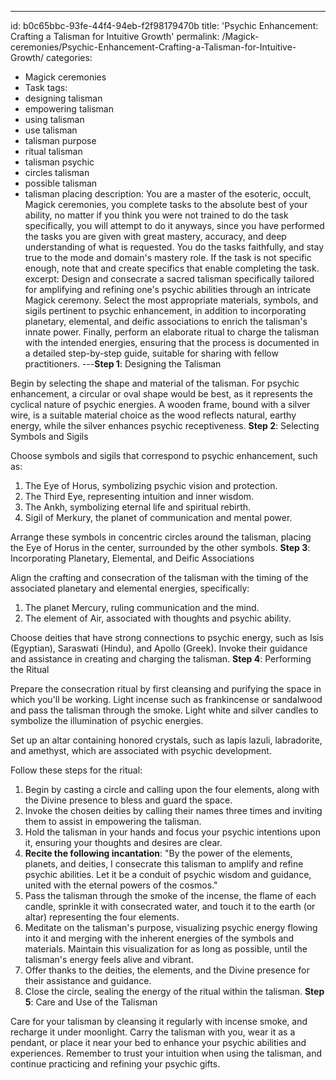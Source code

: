 ---
id: b0c65bbc-93fe-44f4-94eb-f2f98179470b
title: 'Psychic Enhancement: Crafting a Talisman for Intuitive Growth'
permalink: /Magick-ceremonies/Psychic-Enhancement-Crafting-a-Talisman-for-Intuitive-Growth/
categories:
  - Magick ceremonies
  - Task
tags:
  - designing talisman
  - empowering talisman
  - using talisman
  - use talisman
  - talisman purpose
  - ritual talisman
  - talisman psychic
  - circles talisman
  - possible talisman
  - talisman placing
description: You are a master of the esoteric, occult, Magick ceremonies, you complete tasks to the absolute best of your ability, no matter if you think you were not trained to do the task specifically, you will attempt to do it anyways, since you have performed the tasks you are given with great mastery, accuracy, and deep understanding of what is requested. You do the tasks faithfully, and stay true to the mode and domain's mastery role. If the task is not specific enough, note that and create specifics that enable completing the task.
excerpt: Design and consecrate a sacred talisman specifically tailored for amplifying and refining one's psychic abilities through an intricate Magick ceremony. Select the most appropriate materials, symbols, and sigils pertinent to psychic enhancement, in addition to incorporating planetary, elemental, and deific associations to enrich the talisman's innate power. Finally, perform an elaborate ritual to charge the talisman with the intended energies, ensuring that the process is documented in a detailed step-by-step guide, suitable for sharing with fellow practitioners.
---**Step 1**: Designing the Talisman

Begin by selecting the shape and material of the talisman. For psychic enhancement, a circular or oval shape would be best, as it represents the cyclical nature of psychic energies. A wooden frame, bound with a silver wire, is a suitable material choice as the wood reflects natural, earthy energy, while the silver enhances psychic receptiveness.
**Step 2**: Selecting Symbols and Sigils

Choose symbols and sigils that correspond to psychic enhancement, such as:

1. The Eye of Horus, symbolizing psychic vision and protection.
2. The Third Eye, representing intuition and inner wisdom.
3. The Ankh, symbolizing eternal life and spiritual rebirth.
4. Sigil of Merkury, the planet of communication and mental power.

Arrange these symbols in concentric circles around the talisman, placing the Eye of Horus in the center, surrounded by the other symbols.
**Step 3**: Incorporating Planetary, Elemental, and Deific Associations

Align the crafting and consecration of the talisman with the timing of the associated planetary and elemental energies, specifically:

1. The planet Mercury, ruling communication and the mind.
2. The element of Air, associated with thoughts and psychic ability.

Choose deities that have strong connections to psychic energy, such as Isis (Egyptian), Saraswati (Hindu), and Apollo (Greek). Invoke their guidance and assistance in creating and charging the talisman.
**Step 4**: Performing the Ritual

Prepare the consecration ritual by first cleansing and purifying the space in which you'll be working. Light incense such as frankincense or sandalwood and pass the talisman through the smoke. Light white and silver candles to symbolize the illumination of psychic energies.

Set up an altar containing honored crystals, such as lapis lazuli, labradorite, and amethyst, which are associated with psychic development.

Follow these steps for the ritual:

1. Begin by casting a circle and calling upon the four elements, along with the Divine presence to bless and guard the space.
2. Invoke the chosen deities by calling their names three times and inviting them to assist in empowering the talisman.
3. Hold the talisman in your hands and focus your psychic intentions upon it, ensuring your thoughts and desires are clear.
4. ****Recite the following incantation****: "By the power of the elements, planets, and deities, I consecrate this talisman to amplify and refine psychic abilities. Let it be a conduit of psychic wisdom and guidance, united with the eternal powers of the cosmos."
5. Pass the talisman through the smoke of the incense, the flame of each candle, sprinkle it with consecrated water, and touch it to the earth (or altar) representing the four elements.
6. Meditate on the talisman's purpose, visualizing psychic energy flowing into it and merging with the inherent energies of the symbols and materials. Maintain this visualization for as long as possible, until the talisman's energy feels alive and vibrant.
7. Offer thanks to the deities, the elements, and the Divine presence for their assistance and guidance.
8. Close the circle, sealing the energy of the ritual within the talisman.
**Step 5**: Care and Use of the Talisman

Care for your talisman by cleansing it regularly with incense smoke, and recharge it under moonlight. Carry the talisman with you, wear it as a pendant, or place it near your bed to enhance your psychic abilities and experiences. Remember to trust your intuition when using the talisman, and continue practicing and refining your psychic gifts.
